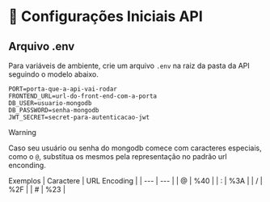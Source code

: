 # 🔧 Configurações Iniciais API

## Arquivo .env
Para variáveis de ambiente, crie um arquivo `.env` na raiz da pasta da API seguindo o modelo abaixo.
```
PORT=porta-que-a-api-vai-rodar
FRONTEND_URL=url-do-front-end-com-a-porta
DB_USER=usuario-mongodb
DB_PASSWORD=senha-mongodb
JWT_SECRET=secret-para-autenticacao-jwt
```

> [!WARNING]
> Caso seu usuário ou senha do mongodb comece com caracteres especiais, como o `@`, substitua os mesmos pela representação no padrão url enconding.
>
> Exemplos
> | Caractere | URL Encoding |
> | --- | --- |
> | @ | %40 |
> | : | %3A |
> | / | %2F |
> | # | %23 |